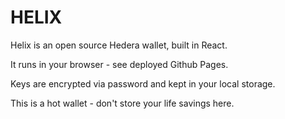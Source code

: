# HELIX

Helix is an open source Hedera wallet, built in React.

It runs in your browser - see deployed Github Pages.

Keys are encrypted via password and kept in your local storage.

This is a hot wallet - don't store your life savings here. 
